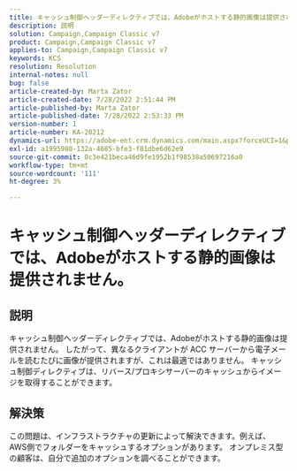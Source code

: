 ```yaml
---
title: キャッシュ制御ヘッダーディレクティブでは、Adobeがホストする静的画像は提供されません。
description: 説明
solution: Campaign,Campaign Classic v7
product: Campaign,Campaign Classic v7
applies-to: Campaign,Campaign Classic v7
keywords: KCS
resolution: Resolution
internal-notes: null
bug: false
article-created-by: Marta Zator
article-created-date: 7/28/2022 2:51:44 PM
article-published-by: Marta Zator
article-published-date: 7/28/2022 2:53:33 PM
version-number: 1
article-number: KA-20212
dynamics-url: https://adobe-ent.crm.dynamics.com/main.aspx?forceUCI=1&pagetype=entityrecord&etn=knowledgearticle&id=b37214c9-840e-ed11-82e5-000d3a369e6d
exl-id: a1995980-132a-4685-bfe3-f81dbe6d62e9
source-git-commit: 0c3e421beca46d9fe1952b1f98538a50697216a0
workflow-type: tm+mt
source-wordcount: '111'
ht-degree: 3%

---
```


# キャッシュ制御ヘッダーディレクティブでは、Adobeがホストする静的画像は提供されません。

## 説明

キャッシュ制御ヘッダーディレクティブでは、Adobeがホストする静的画像は提供されません。 したがって、異なるクライアントが ACC サーバーから電子メールを読むたびに画像が提供されますが、これは最適ではありません。 キャッシュ制御ディレクティブは、リバース/プロキシサーバーのキャッシュからイメージを取得することができます。

## 解決策


この問題は、インフラストラクチャの更新によって解決できます。例えば、AWS側でフォルダーをキャッシュするオプションがあります。 オンプレミス型の顧客は、自分で追加のオプションを調べることができます。
